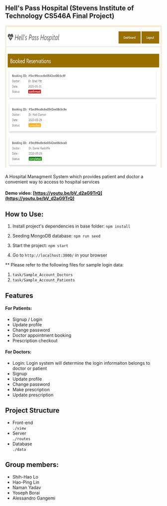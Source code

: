 ## Hell's Pass Hospital (Stevens Institute of Technology CS546A Final Project)
<img src="resources/demo.PNG" width="713px" height="456px"></img>
<br><br>
A Hospital Managment System which provides patient and doctor a convenient way to access to hospital services

#### Demo video: [https://youtu.be/bV_d2aG9TrQ](https://youtu.be/bV_d2aG9TrQ)

## How to Use:
1. Install project's dependencies in base folder: `npm install`

2. Seeding MongoDB database: `npm run seed`

3. Start the project: `npm start`

4. Go to `http://localhost:3000/` in your browser

** Please refer to the following files for sample login data:
1. `task/Sample_Account_Doctors`
2. `task/Sample_Account_Patients`

## Features
#### For Patients:
* Signup / Login
* Update profile
* Change password
* Doctor appointment booking
* Prescription checkout
#### For Doctors:
* Login: Login system will determine the login informaiton belongs to doctor or patient
* Signup
* Update profile
* Change password
* Make prescription
* Update prescription

## Project Structure
* Front-end <br>
`./view`
* Server <br>
`./routes`
* Database <br>
`./data`

## Group members:
* Shih-Hao Lo
* Hao-Ping Lin
* Naman Yadav
* Yoseph Borai
* Alessandro Gangemi
